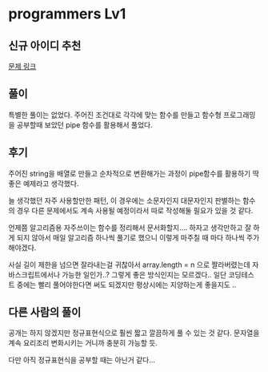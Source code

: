 # programmers Lv1

## 신규 아이디 추천

[문제 링크](https://programmers.co.kr/learn/courses/30/lessons/72410?language=javascript)

## 풀이 

특별한 풀이는 없었다. 주어진 조건대로 각각에 맞는 함수를 만들고 함수형 프로그래밍을 공부할때 보았던 pipe 함수를 활용해서 풀었다.


## 후기

주어진 string을 배열로 만들고 순차적으로 변환해가는 과정이 pipe함수를 활용하기 딱 좋은 예제라고 생각했다. 

늘 생각했던 자주 사용할만한 패턴, 이 경우에는 소문자인지 대문자인지 판별하는 함수의 경우 다른 문제에서도 계속 사용될 예정이라서 따로 작성해둘 필요가 있을 것 같다.

언제쯤 알고리즘용 자주쓰이는 함수를 정리해서 문서화할지.... 하자고 생각만하고 잘 하게 되지 않아서 매일 알고리즘 하나씩 풀기로 했으니 이렇게 마주칠 때 마다 하나씩 주가해야겠다. 

사실 길이 제한을 넘으면 잘라내는걸 귀찮아서 array.length = n 으로 짤라버렸는데 자바스크립트에서나 가능한 일인가..? 그렇게 좋은 방식인지는 모르겠다.. 일단 코딩테스트 중에는 빨리 풀어야한다면 써도 되겠지만 평상시에는 지양하는게 좋을지도 .. 

## 다른 사람의 풀이

공개는 하지 않겠지만 정규표현식으로 훨씬 짧고 깔끔하게 풀 수 있는 것 같다. 문자열을 계속 요리조리 변화시키는 거니까 충분히 가능할 듯.

다만 아직 정규표현식을 공부할 때는 아닌거 같다... 